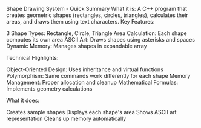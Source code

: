Shape Drawing System - Quick Summary
What it is:
A C++ program that creates geometric shapes (rectangles, circles, triangles), calculates their areas, and draws them using text characters.
Key Features:

3 Shape Types: Rectangle, Circle, Triangle
Area Calculation: Each shape computes its own area
ASCII Art: Draws shapes using asterisks and spaces
Dynamic Memory: Manages shapes in expandable array

Technical Highlights:

Object-Oriented Design: Uses inheritance and virtual functions
Polymorphism: Same commands work differently for each shape
Memory Management: Proper allocation and cleanup
Mathematical Formulas: Implements geometry calculations

What it does:

Creates sample shapes
Displays each shape's area
Shows ASCII art representation
Cleans up memory automatically

